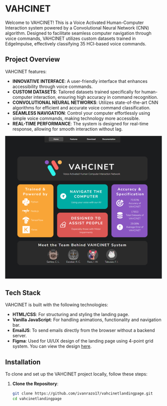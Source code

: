 # VAHCINET

Welcome to VAHCINET! This is a Voice Activated Human-Computer Interaction system powered by a Convolutional Neural Network (CNN) algorithm. Designed to facilitate seamless computer navigation through voice commands, VAHCINET utilizes custom datasets trained in EdgeImpulse, effectively classifying 35 HCI-based voice commands.

## Project Overview

VAHCINET features:
- **INNOVATIVE INTERFACE**: A user-friendly interface that enhances accessibility through voice commands.
- **CUSTOM DATASETS**: Tailored datasets trained specifically for human-computer interaction, ensuring high accuracy in command recognition.
- **CONVOLUTIONAL NEURAL NETWORKS**: Utilizes state-of-the-art CNN algorithms for efficient and accurate voice command classification.
- **SEAMLESS NAVIGATION**: Control your computer effortlessly using simple voice commands, making technology more accessible.
- **REAL-TIME PERFORMANCE**: The system is designed for real-time response, allowing for smooth interaction without lag.

![VAHCINET Thumbnail](/assets/thumbnail.PNG)

## Tech Stack

VAHCINET is built with the following technologies:
- **HTML/CSS**: For structuring and styling the landing page.
- **Vanilla JavaScript**: For handling animations, functionality and navigation bar.
- **EmailJS**: To send emails directly from the browser without a backend server.
- **Figma**: Used for UI/UX design of the landing page using 4-point grid system. You can view the design [here](https://figmashort.link/3apw8b).

## Installation

To clone and set up the VAHCINET project locally, follow these steps:

1. **Clone the Repository**:

   ```bash
   git clone https://github.com/ivanrazo17/vahcinetlandingpage.git
   cd vahcinetlandingpage
